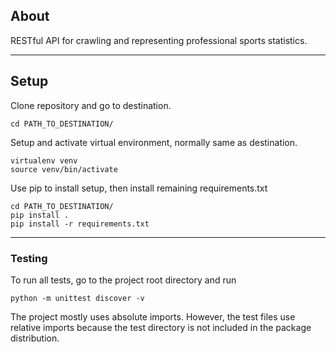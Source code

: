 ## About

RESTful API for crawling and representing professional sports statistics. 

---

## Setup

Clone repository and go to destination.
```
cd PATH_TO_DESTINATION/
```

Setup and activate virtual environment, normally same as destination.
```
virtualenv venv
source venv/bin/activate
```

Use pip to install setup, then install remaining requirements.txt
```
cd PATH_TO_DESTINATION/
pip install .
pip install -r requirements.txt
```

---

### Testing

To run all tests, go to the project root directory and run

`python -m unittest discover -v`

The project mostly uses absolute imports. However, the test files use relative 
imports because the test directory is not included in the package distribution.
